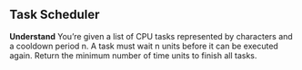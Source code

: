 ## Task Scheduler
**Understand**
You’re given a list of CPU tasks represented by characters and a cooldown period n. A task must wait n units before it can be executed again. Return the minimum number of time units to finish all tasks.

